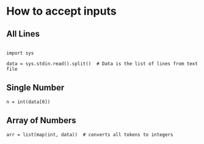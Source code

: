 # How to accept inputs

## All Lines

```python3

import sys

data = sys.stdin.read().split()  # Data is the list of lines from text file  
```

## Single Number

```python3
n = int(data[0])
```

## Array of Numbers

```python3
arr = list(map(int, data))  # converts all tokens to integers
```
